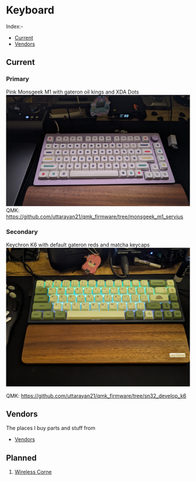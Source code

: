 # Keyboard

Index:-  

- [Current](#current)
- [Vendors](#vendors)



## Current
### Primary 
Pink Monsgeek M1 with gateron oil kings and XDA Dots  
![monsgeek_m1](./assets/monsgeek_m1.jpg)
QMK: https://github.com/uttarayan21/qmk_firmware/tree/monsgeek_m1_servius

### Secondary
Keychron K6 with default gateron reds and matcha keycaps  
![keychron_k6](./assets/keychron_k6.jpg)

QMK: https://github.com/uttarayan21/qmk_firmware/tree/sn32_develop_k6

## Vendors
The places I buy parts and stuff from
 
- [Vendors](./vendors.md)


## Planned
1. [Wireless Corne](./corne/corne.md)
